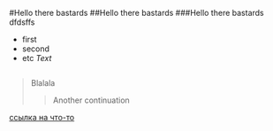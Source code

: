 #Hello there bastards
##Hello there bastards
###Hello there bastards
    dfdsffs
- first
- second
- etc
_Text_

```concat()
```
>Blalala
>>Another
>continuation

[ссылка на что-то](#note1)
[^1]: dfdlkfjdlf
![alt](1P4vHBKuPeI.png)
